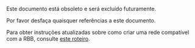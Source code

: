 Este documento está obsoleto e será excluído futuramente.

Por favor desfaça quaisquer referências a este documento.

Para obter instruções atualizadas sobre como criar uma rede compatível com a RBB, consulte [este roteiro](Roteiro_para_a_criacao_de_uma_rede.md).